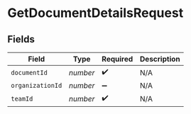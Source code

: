 # GetDocumentDetailsRequest


## Fields

| Field              | Type               | Required           | Description        |
| ------------------ | ------------------ | ------------------ | ------------------ |
| `documentId`       | *number*           | :heavy_check_mark: | N/A                |
| `organizationId`   | *number*           | :heavy_minus_sign: | N/A                |
| `teamId`           | *number*           | :heavy_check_mark: | N/A                |